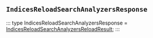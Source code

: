 ## `IndicesReloadSearchAnalyzersResponse`
:::
type IndicesReloadSearchAnalyzersResponse = [IndicesReloadSearchAnalyzersReloadResult](./IndicesReloadSearchAnalyzersReloadResult.md);
:::
